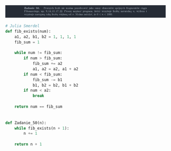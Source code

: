 <picture>
  <source srcset="../../srt/zbior_zadan/50.png" media="(prefers-color-scheme: light)">
  <source srcset="../../srt/zbior_zadan/black_50.png" media="(prefers-color-scheme: dark)">
  <img src="../../srt/zbior_zadan/black_50.png" alt="zadanie 50">
</picture>

```python
# Julia Smerdel
def fib_exists(num):
    a1, a2, b1, b2 = 1, 1, 1, 1
    fib_sum = 1

    while num != fib_sum:
        if num > fib_sum:
            fib_sum += a2
            a1, a2 = a2, a1 + a2
        if num < fib_sum:
            fib_sum -= b1
            b1, b2 = b2, b1 + b2
        if num < a2:
            break

    return num == fib_sum


def Zadanie_50(n):
    while fib_exists(n + 1):
        n += 1

    return n + 1

```